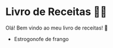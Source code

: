 # Livro de Receitas :man_cook:

Olá! Bem vindo ao meu livro de receitas! :wave:

- Estrogonofe de frango
